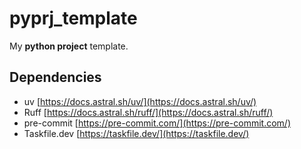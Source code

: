 # pyprj_template

My **python project** template.

## Dependencies

- uv [https://docs.astral.sh/uv/](https://docs.astral.sh/uv/)
- Ruff [https://docs.astral.sh/ruff/](https://docs.astral.sh/ruff/)
- pre-commit [https://pre-commit.com/](https://pre-commit.com/)
- Taskfile.dev [https://taskfile.dev/](https://taskfile.dev/)
